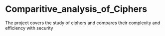 # Comparitive_analysis_of_Ciphers
The project covers the study of ciphers and compares their complexity and efficiency with security
